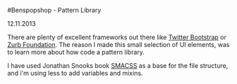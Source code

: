 #Benspopshop - Pattern Library

12.11.2013

There are plenty of excellent frameworks out there like [Twitter Bootstrap](http://getbootstrap.com/) or [Zurb Foundation](http://foundation.zurb.com/). The reason I made this small selection of UI elements, was to learn more about how code a pattern library. 

I have used Jonathan Snooks book [SMACSS](http://smacss.com/) as a base for the file structure, and i'm using less to add variables and mixins. 
